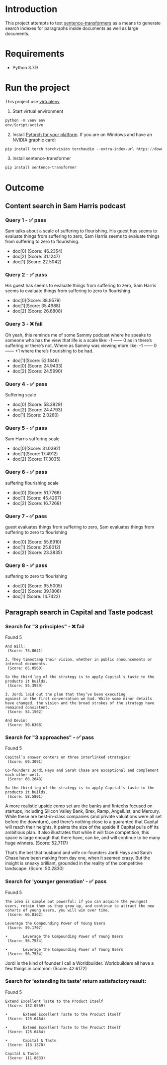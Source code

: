 # Introduction
This project attempts to test [sentence-transformers](https://www.sbert.net) as a means to generate search indexes for paragraphs inside documents as well as large documents.


# Requirements
* Python 3.7.9


# Run the project
This project use [virtualenv](https://docs.python.org/3/library/venv.html)

1. Start virtual environment
```powershell
python -m venv env
env/Script/active
```

2. Install [Pytorch for your platform](https://pytorch.org/). 
If you are on Windows and have an NVIDIA graphic card:
```powershell
pip install torch torchvision torchaudio --extra-index-url https://download.pytorch.org/whl/cu117
```

3. Install sentence-transformer
```powershell
pip install sentence-transformer
```

# Outcome

## Content search in Sam Harris podcast
### Query 1 - ✅ pass 
Sam talks about a scale of suffering to flourishing. His guest has seems to evaluate things from suffering to zero, Sam Harris seems to evaluate things from suffering to zero to flourishing.
* doc[0] (Score: 46.2354)
* doc[2] (Score: 31.1247)
* doc[1] (Score: 22.5042)

### Query 2 - ✅ pass 
His guest has seems to evaluate things from suffering to zero, Sam Harris seems to evaluate things from suffering to zero to flourishing.
* doc[0](Score: 38.9579)
* doc[1](Score: 35.4988)
* doc[2] (Score: 26.6808)

### Query 3 - ❌ fail 
Oh yeah, this reminds me of some Sammy podcast where he speaks to someone who has the view that life is a scale like: -1 —— 0 as in there’s suffering or there’s not. Where as Sammy was viewing more like: -1 —— 0 —— +1 where there’s flourishing to be had.
* doc[1](Score: 52.1846)
* doc[0] (Score: 24.9433)
* doc[2] (Score: 24.5990)

### Query 4 - ✅ pass 
Suffering scale
* doc[0] (Score: 58.3829)
* doc[2] (Score: 24.4793)
* doc[1] (Score: 2.0260)

### Query 5 - ✅ pass
Sam Harris suffering scale
* doc[0](Score: 31.0392)
* doc[1](Score: 17.4912)
* doc[2] (Score: 17.3035)

### Query 6 - ✅ pass
suffering flourishing scale
* doc[0] (Score: 51.7766)
* doc[1] (Score: 45.4267)
* doc[2] (Score: 16.7268)

### Query 7 - ✅ pass
guest evaluates things from suffering to zero, Sam evaluates things from suffering to zero to flourishing
* doc[0] (Score: 55.6910)
* doc[1] (Score: 25.8012)
* doc[2] (Score: 23.3835)

### Query 8 - ✅ pass
suffering to zero to flourishing
* doc[0] (Score: 95.5005)
* doc[2] (Score: 39.1806)
* doc[1] (Score: 14.7422)

## Paragraph search in Capital and Taste podcast
### Search for "3 principles" - ❌ fail 
Found 5
```
And Will:       
 (Score: 73.0641)
```
```
3. They timestamp their vision, whether in public announcements or internal documents.
 (Score: 65.0560)
```
```
So the third leg of the strategy is to apply Capital’s taste to the products it builds.
 (Score: 55.3959)
```
```
3. Jordi laid out the plan that they’ve been executing 
against in the first conversation we had. While some minor details have changed, the vision and the broad strokes of the strategy have remained consistent.
 (Score: 54.1502)
```
```
And Devin:
 (Score: 50.6368)
```
### Search for "3 approaches"  - ✅ pass
Found 5
```
Capital’s answer centers on three interlinked strategies:   
 (Score: 69.3091)
```
```
Co-founders Jordi Hays and Sarah Chase are exceptional and complement each other well. 
 (Score: 60.2648)
```
```
So the third leg of the strategy is to apply Capital’s taste to the products it builds.
 (Score: 58.5801)
```
A more realistic upside comp set are the banks and fintechs 
focused on startups, including Silicon Valley Bank, Brex, Ramp, AngelList, and Mercury. While these are best-in-class companies (and private valuations were all set before the downturn), and there’s nothing close to a guarantee that Capital will reach their heights, it paints the size of the upside 
if Capital pulls off its ambitious plan. It also illustrates that while it will face competition, this space is large enough that there have, can be, and will continue to be many huge winners.
 (Score: 52.7117)

That’s the bet that husband and wife co-founders Jordi Hays 
and Sarah Chase have been making from day one, when it seemed crazy. But the insight is sneaky brilliant, grounded in the reality of the competitive landscape.
 (Score: 50.2830)


### Search for 'younger generation'  - ✅ pass
Found 5
```
The idea is simple but powerful: if you can acquire the youngest users, retain them as they grow up, and continue to attract the new cohorts of young users, you will win over time.
 (Score: 66.8162)
```
```
Leverage the Compounding Power of Young Users
 (Score: 59.1707)
```
```
•       Leverage the Compounding Power of Young Users       
 (Score: 56.7534)
```
```
•       Leverage the Compounding Power of Young Users       
 (Score: 56.7534)
```
Jordi is the kind of founder I call a Worldbuilder. Worldbuilders all have a few things in common:
 (Score: 42.6172)

### Search for 'extending its taste' return satisfactory result:
Found 5
```
Extend Excellent Taste to the Product Itself
 (Score: 132.0569)
```
```
•       Extend Excellent Taste to the Product Itself        
 (Score: 125.6464)
```
```
•       Extend Excellent Taste to the Product Itself        
 (Score: 125.6464)
```
```
•       Capital & Taste
 (Score: 113.1370)
```
```
Capital & Taste
 (Score: 111.8833)
```